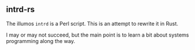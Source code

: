 ## intrd-rs

The illumos `intrd` is a Perl script. This is an attempt to rewrite it in Rust.

I may or may not succeed, but the main point is to learn a bit about systems
programming along the way.
